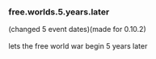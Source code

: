 ### free.worlds.5.years.later <br>
(changed 5 event dates)(made for 0.10.2) <br>
<br>
lets the free world war begin 5 years later<br>

